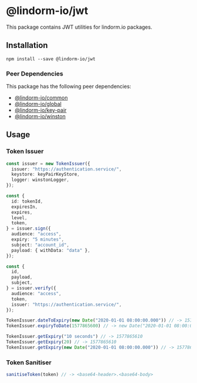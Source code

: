 # @lindorm-io/jwt
This package contains JWT utilities for lindorm.io packages.

## Installation
```shell script
npm install --save @lindorm-io/jwt
```

### Peer Dependencies
This package has the following peer dependencies: 
* [@lindorm-io/common](https://www.npmjs.com/package/@lindorm-io/common)
* [@lindorm-io/global](https://www.npmjs.com/package/@lindorm-io/global)
* [@lindorm-io/key-pair](https://www.npmjs.com/package/@lindorm-io/key-pair)
* [@lindorm-io/winston](https://www.npmjs.com/package/@lindorm-io/winston)

## Usage

### Token Issuer
```typescript
const issuer = new TokenIssuer({
  issuer: "https://authentication.service/",
  keystore: keyPairKeyStore,
  logger: winstonLogger,
});

const {
  id: tokenId,
  expiresIn,
  expires,
  level,
  token,
} = issuer.sign({
  audience: "access",
  expiry: "5 minutes",
  subject: "account_id",
  payload: { withData: "data" },
});

const {
  id,
  payload,
  subject,
} = issuer.verify({
  audience: "access",
  token,
  issuer: "https://authentication.service/",
});

TokenIssuer.dateToExpiry(new Date("2020-01-01 08:00:00.000")) // -> 1577865600
TokenIssuer.expiryToDate(1577865600) // -> new Date("2020-01-01 08:00:00.000")

TokenIssuer.getExpiry("10 seconds") // -> 1577865610
TokenIssuer.getExpiry(20) // -> 1577865610
TokenIssuer.getExpiry(new Date("2020-01-01 08:00:00.000")) // -> 1577865600
```

### Token Sanitiser
```typescript
sanitiseToken(token) // -> <base64-header>.<base64-body>
```
